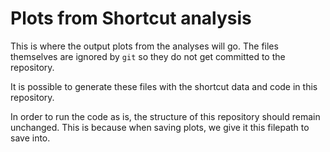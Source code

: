 # Plots from Shortcut analysis

This is where the output plots from the analyses will go. The files themselves are ignored by `git` so they do not get committed to the repository. 

It is possible to generate these files with the shortcut data and code in this repository.

In order to run the code as is, the structure of this repository should remain unchanged. This is because when saving plots, we give it this filepath to save into.
